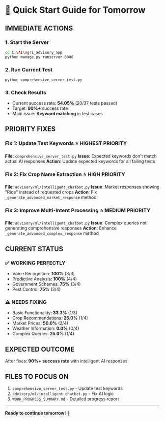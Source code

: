 # 🚀 Quick Start Guide for Tomorrow

## **IMMEDIATE ACTIONS**

### 1. **Start the Server**
```bash
cd C:\AI\agri_advisory_app
python manage.py runserver 8000
```

### 2. **Run Current Test**
```bash
python comprehensive_server_test.py
```

### 3. **Check Results**
- Current success rate: **54.05%** (20/37 tests passed)
- Target: **90%+** success rate
- Main issue: **Keyword matching** in test cases

## **PRIORITY FIXES**

### **Fix 1: Update Test Keywords** ⭐ **HIGHEST PRIORITY**
**File**: `comprehensive_server_test.py`
**Issue**: Expected keywords don't match actual AI responses
**Action**: Update expected keywords for all failing tests

### **Fix 2: Fix Crop Name Extraction** ⭐ **HIGH PRIORITY**
**File**: `advisory/ml/intelligent_chatbot.py`
**Issue**: Market responses showing "Rice" instead of requested crops
**Action**: Fix `_generate_advanced_market_response` method

### **Fix 3: Improve Multi-Intent Processing** ⭐ **MEDIUM PRIORITY**
**File**: `advisory/ml/intelligent_chatbot.py`
**Issue**: Complex queries not generating comprehensive responses
**Action**: Enhance `_generate_advanced_complex_response` method

## **CURRENT STATUS**

### ✅ **WORKING PERFECTLY**
- Voice Recognition: **100%** (3/3)
- Predictive Analysis: **100%** (4/4)
- Government Schemes: **75%** (3/4)
- Pest Control: **75%** (3/4)

### ⚠️ **NEEDS FIXING**
- Basic Functionality: **33.3%** (1/3)
- Crop Recommendations: **25.0%** (1/4)
- Market Prices: **50.0%** (2/4)
- Weather Information: **0.0%** (0/4)
- Complex Queries: **25.0%** (1/4)

## **EXPECTED OUTCOME**
After fixes: **90%+ success rate** with intelligent AI responses

## **FILES TO FOCUS ON**
1. `comprehensive_server_test.py` - Update test keywords
2. `advisory/ml/intelligent_chatbot.py` - Fix AI logic
3. `WORK_PROGRESS_SUMMARY.md` - Detailed progress report

---
**Ready to continue tomorrow!** 🎯
